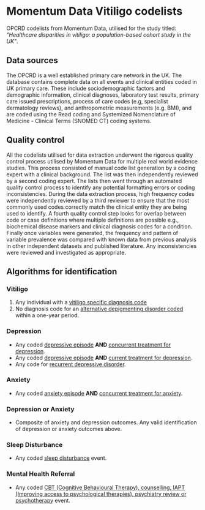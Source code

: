 # Momentum Data Vitiligo codelists
OPCRD codelists from Momentum Data, utilised for the study titled: *"Healthcare disparities in vitiligo: a population-based cohort study in the UK"*. 

## Data sources
The OPCRD is a well established primary care network in the UK. The database contains complete data on all events and clinical entities coded in UK primary care. These include sociodemographic factors and demographic information, clinical diagnoses, laboratory test results, primary care issued prescriptions, process of care codes (e.g, specialist dermatology reviews), and anthropometric measurements (e.g. BMI), and are coded using the Read coding and Systemized Nomenclature of Medicine - Clinical Terms (SNOMED CT) coding systems.

## Quality control
All the codelists utilised for data extraction underwent the rigorous quality control process utilised by Momentum Data for multiple real world evidence studies. This process consisted of manual code list generation by a coding expert with a clinical background. The list was then independently reviewed by a second coding expert. The lists then went through an automated quality control process to identify any potential formatting errors or coding inconsistencies. During the data extraction process, high frequency codes were independently reviewed by a third reviewer to ensure that the most commonly used codes correctly match the clinical entity they are being used to identify. A fourth quality control step looks for overlap between code or case definitions where multiple definitions are possible e.g., biochemical disease markers and clinical diagnosis codes for a condition. Finally once variables were generated, the frequency and pattern of variable prevalence was compared with known data from previous analysis in other independent datasets and published literature. Any inconsistencies were reviewed and investigated as appropriate. 

## Algorithms for identification

### Vitiligo
1. Any individual with a [vitiligo specific diagnosis code](https://github.com/MomentumData/Vitiligo-Codelists/blob/main/momentum_codelists_vitiligo)
2. No diagnosis code for an [alternative depigmenting disorder coded](https://github.com/MomentumData/Vitiligo-Codelists/blob/main/momentum_codelists_vitiligo_exclusion) within a one-year period.

### Depression
 - Any coded [depressive episode](https://github.com/MomentumData/Vitiligo-Codelists/blob/main/momentum_codelists_depression.txt) **AND** [concurrent treatment for depression](https://github.com/MomentumData/Vitiligo-Codelists/blob/main/momentum%20_codelists_depression_treatment.txt).
 - Any coded [depressive episode](https://github.com/MomentumData/Vitiligo-Codelists/blob/main/momentum_codelists_depression.txt) **AND** [current treatment for depression](https://github.com/MomentumData/Vitiligo-Codelists/blob/main/momentum%20_codelists_depression_treatment.txt).
 - Any code for [recurrent depressive disorder](https://github.com/MomentumData/Vitiligo-Codelists/blob/main/momentum_codelists_depression.txt).

### Anxiety
 - Any coded [anxiety episode](https://github.com/MomentumData/Vitiligo-Codelists/blob/main/momentum_codelists_anxiety.txt) **AND** [concurrent treatment for anxiety](https://github.com/MomentumData/Vitiligo-Codelists/blob/main/momentum_codelists_anxiety_treatment.txt).

### Depression or Anxiety
 - Composite of anxiety and depression outcomes. Any valid identification of depression or anxiety outcomes above.

### Sleep Disturbance
 - Any coded [sleep disturbance](https://github.com/MomentumData/Vitiligo-Codelists/blob/main/momentum_codelists_sleep_disturbance.txt) event.

### Mental Health Referral
 - Any coded [CBT (Cognitive Behavioural Therapy), counselling, IAPT (Improving access to psychological therapies), psychiatry review or psychotherapy](https://github.com/MomentumData/Vitiligo-Codelists/blob/main/momentum_codelists_mental_health_referrals.txt) event.
